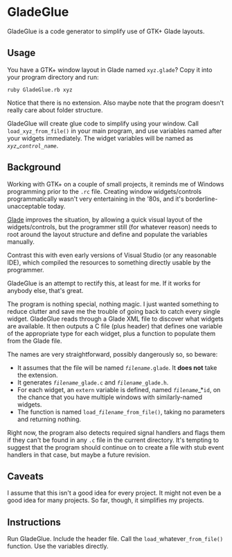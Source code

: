 GladeGlue
=========

GladeGlue is a code generator to simplify use of GTK+ Glade layouts.

Usage
-----

You have a GTK+ window layout in Glade named `xyz.glade`?  Copy it into your program directory and run:

    ruby GladeGlue.rb xyz

Notice that there is no extension.  Also maybe note that the program doesn't really care about folder structure.

GladeGlue will create glue code to simplify using your window.  Call `load_xyz_from_file()` in your main program, and use variables named after your widgets immediately.  The widget variables will be named as *`xyz`*_*`control_name`*.

Background
----------

Working with GTK+ on a couple of small projects, it reminds me of Windows programming prior to the `.rc` file.  Creating window widgets/controls programmatically wasn't very entertaining in the '80s, and it's borderline-unacceptable today.

[Glade](https://glade.gnome.org/) improves the situation, by allowing a quick visual layout of the widgets/controls, but the programmer still (for whatever reason) needs to root around the layout structure and define and populate the variables manually.

Contrast this with even early versions of Visual Studio (or any reasonable IDE), which compiled the resources to something directly usable by the programmer.

GladeGlue is an attempt to rectify this, at least for me.  If it works for anybody else, that's great.

The program is nothing special, nothing magic.  I just wanted something to reduce clutter and save me the trouble of going back to catch every single widget.  GladeGlue reads through a Glade XML file to discover what widgets are available.  It then outputs a C file (plus header) that defines one variable of the appropriate type for each widget, plus a function to populate them from the Glade file.

The names are very straightforward, possibly dangerously so, so beware:

 - It assumes that the file will be named _`filename`_`.glade`.  It __does not__ take the extension.
 - It generates _`filename`_`_glade.c` and _`filename`_`_glade.h`.
 - For each widget, an `extern` variable is defined, named *`filename`*_*`id`, on the chance that you have multiple windows with similarly-named widgets.
 - The function is named `load_`_`filename`_`_from_file()`, taking no parameters and returning nothing.

Right now, the program also detects required signal handlers and flags them if they can't be found in any `.c` file in the current directory.  It's tempting to suggest that the program should continue on to create a file with stub event handlers in that case, but maybe a future revision.

Caveats
-------

I assume that this isn't a good idea for every project.  It might not even be a good idea for many projects.  So far, though, it simplifies my projects.

Instructions
------------

Run GladeGlue.  Include the header file.  Call the `load_`whatever`_from_file()` function.  Use the variables directly.

